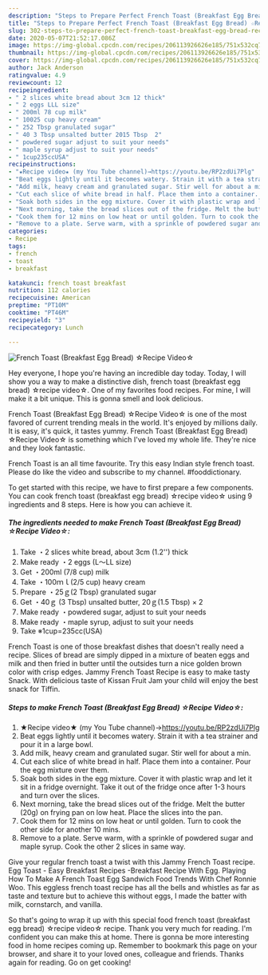 ```yaml
---
description: "Steps to Prepare Perfect French Toast (Breakfast Egg Bread) ☆Recipe Video☆"
title: "Steps to Prepare Perfect French Toast (Breakfast Egg Bread) ☆Recipe Video☆"
slug: 302-steps-to-prepare-perfect-french-toast-breakfast-egg-bread-recipe-video
date: 2020-05-07T21:52:17.086Z
image: https://img-global.cpcdn.com/recipes/206113926626e185/751x532cq70/french-toast-breakfast-egg-bread-☆recipe-video☆-recipe-main-photo.jpg
thumbnail: https://img-global.cpcdn.com/recipes/206113926626e185/751x532cq70/french-toast-breakfast-egg-bread-☆recipe-video☆-recipe-main-photo.jpg
cover: https://img-global.cpcdn.com/recipes/206113926626e185/751x532cq70/french-toast-breakfast-egg-bread-☆recipe-video☆-recipe-main-photo.jpg
author: Jack Anderson
ratingvalue: 4.9
reviewcount: 12
recipeingredient:
- " 2 slices white bread about 3cm 12 thick"
- " 2 eggs LLL size"
- " 200ml 78 cup milk"
- " 10025 cup heavy cream"
- " 252 Tbsp granulated sugar"
- " 40 3 Tbsp unsalted butter 2015 Tbsp  2"
- " powdered sugar adjust to suit your needs"
- " maple syrup adjust to suit your needs"
- " 1cup235ccUSA"
recipeinstructions:
- "★Recipe video★ (my You Tube channel)→https://youtu.be/RP2zdUi7Plg"
- "Beat eggs lightly until it becomes watery. Strain it with a tea strainer and pour it in a large bowl."
- "Add milk, heavy cream and granulated sugar. Stir well for about a min."
- "Cut each slice of white bread in half. Place them into a container. Pour the egg mixture over them."
- "Soak both sides in the egg mixture. Cover it with plastic wrap and let it sit in a fridge overnight. Take it out of the fridge once after 1-3 hours and turn over the slices."
- "Next morning, take the bread slices out of the fridge. Melt the butter (20g) on frying pan on low heat. Place the slices into the pan."
- "Cook them for 12 mins on low heat or until golden. Turn to cook the other side for another 10 mins."
- "Remove to a plate. Serve warm, with a sprinkle of powdered sugar and maple syrup. Cook the other 2 slices in same way."
categories:
- Recipe
tags:
- french
- toast
- breakfast

katakunci: french toast breakfast 
nutrition: 112 calories
recipecuisine: American
preptime: "PT10M"
cooktime: "PT46M"
recipeyield: "3"
recipecategory: Lunch

---
```



![French Toast (Breakfast Egg Bread) ☆Recipe Video☆](https://img-global.cpcdn.com/recipes/206113926626e185/751x532cq70/french-toast-breakfast-egg-bread-☆recipe-video☆-recipe-main-photo.jpg)

Hey everyone, I hope you're having an incredible day today. Today, I will show you a way to make a distinctive dish, french toast (breakfast egg bread) ☆recipe video☆. One of my favorites food recipes. For mine, I will make it a bit unique. This is gonna smell and look delicious.

French Toast (Breakfast Egg Bread) ☆Recipe Video☆ is one of the most favored of current trending meals in the world. It's enjoyed by millions daily. It is easy, it's quick, it tastes yummy. French Toast (Breakfast Egg Bread) ☆Recipe Video☆ is something which I've loved my whole life. They're nice and they look fantastic.

French Toast is an all time favourite. Try this easy Indian style french toast. Please do like the video and subscribe to my channel. #fooddictionary.


To get started with this recipe, we have to first prepare a few components. You can cook french toast (breakfast egg bread) ☆recipe video☆ using 9 ingredients and 8 steps. Here is how you can achieve it.

<!--inarticleads1-->

##### The ingredients needed to make French Toast (Breakfast Egg Bread) ☆Recipe Video☆:

1. Take  ・2 slices white bread, about 3cm (1.2&#39;&#39;) thick
1. Make ready  ・2 eggs (L～LL size)
1. Get  ・200ml (7/8 cup) milk
1. Take  ・100ｍｌ(2/5 cup) heavy cream
1. Prepare  ・25ｇ(2 Tbsp) granulated sugar
1. Get  ・40ｇ (3 Tbsp) unsalted butter, 20ｇ(1.5 Tbsp) × 2
1. Make ready  ・powdered sugar, adjust to suit your needs
1. Make ready  ・maple syrup, adjust to suit your needs
1. Take  ※1cup=235cc(USA)


French Toast is one of those breakfast dishes that doesn&#39;t really need a recipe. Slices of bread are simply dipped in a mixture of beaten eggs and milk and then fried in butter until the outsides turn a nice golden brown color with crisp edges. Jammy French Toast Recipe is easy to make tasty Snack. With delicious taste of Kissan Fruit Jam your child will enjoy the best snack for Tiffin. 

<!--inarticleads2-->

##### Steps to make French Toast (Breakfast Egg Bread) ☆Recipe Video☆:

1. ★Recipe video★ (my You Tube channel)→https://youtu.be/RP2zdUi7Plg
1. Beat eggs lightly until it becomes watery. Strain it with a tea strainer and pour it in a large bowl.
1. Add milk, heavy cream and granulated sugar. Stir well for about a min.
1. Cut each slice of white bread in half. Place them into a container. Pour the egg mixture over them.
1. Soak both sides in the egg mixture. Cover it with plastic wrap and let it sit in a fridge overnight. Take it out of the fridge once after 1-3 hours and turn over the slices.
1. Next morning, take the bread slices out of the fridge. Melt the butter (20g) on frying pan on low heat. Place the slices into the pan.
1. Cook them for 12 mins on low heat or until golden. Turn to cook the other side for another 10 mins.
1. Remove to a plate. Serve warm, with a sprinkle of powdered sugar and maple syrup. Cook the other 2 slices in same way.


Give your regular french toast a twist with this Jammy French Toast recipe. Egg Toast - Easy Breakfast Recipes -Breakfast Recipe With Egg. Playing How To Make A French Toast Egg Sandwich Food Trends With Chef Ronnie Woo. This eggless french toast recipe has all the bells and whistles as far as taste and texture but to achieve this without eggs, I made the batter with milk, cornstarch, and vanilla. 

So that's going to wrap it up with this special food french toast (breakfast egg bread) ☆recipe video☆ recipe. Thank you very much for reading. I'm confident you can make this at home. There is gonna be more interesting food in home recipes coming up. Remember to bookmark this page on your browser, and share it to your loved ones, colleague and friends. Thanks again for reading. Go on get cooking!
